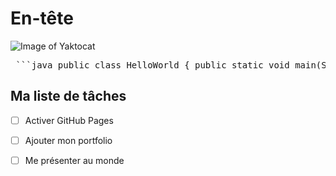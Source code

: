 # En-tête

![Image of Yaktocat](https://octodex.github.com/images/yaktocat.png)

<pre> ```java public class HelloWorld { public static void main(String[] args) { System.out.println("Hello, World!"); } } ``` </pre>

## Ma liste de tâches

- [ ] Activer GitHub Pages
- [ ] Ajouter mon portfolio
- [ ] Me présenter au monde

